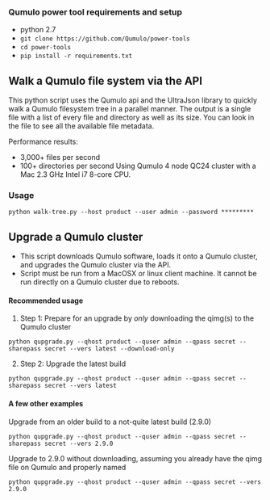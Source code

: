 ### Qumulo power tool requirements and setup
* python 2.7
* `git clone https://github.com/Qumulo/power-tools`
* `cd power-tools`
* `pip install -r requirements.txt`


## Walk a Qumulo file system via the API

This python script uses the Qumulo api and the UltraJson library to quickly walk a Qumulo filesystem tree in a parallel manner. The output is a single file with a list of every file and directory as well as its size. You can look in the file to see all the available file metadata.

Performance results: 
* 3,000+ files per second
* 100+ directories per second
Using Qumulo 4 node QC24 cluster with a Mac 2.3 GHz Intel i7 8-core CPU.

### Usage
`python walk-tree.py --host product --user admin --password *********`


## Upgrade a Qumulo cluster

* This script downloads Qumulo software, loads it onto a Qumulo cluster, and upgrades the Qumulo cluster via the API.
* Script must be run from a MacOSX or linux client machine. It cannot be run directly on a Qumulo cluster due to reboots.

#### Recommended usage

1. Step 1: Prepare for an upgrade by *only* downloading the qimg(s) to the Qumulo cluster

`python qupgrade.py --qhost product --quser admin --qpass secret --sharepass secret --vers latest --download-only`

2. Step 2: Upgrade the latest build

`python qupgrade.py --qhost product --quser admin --qpass secret --sharepass secret --vers latest`

#### A few other examples

Upgrade from an older build to a not-quite latest build (2.9.0)

`python qupgrade.py --qhost product --quser admin --qpass secret --sharepass secret --vers 2.9.0`

Upgrade to 2.9.0 without downloading, assuming you already have the qimg file on Qumulo and properly named

`python qupgrade.py --qhost product --quser admin --qpass secret --vers 2.9.0`
